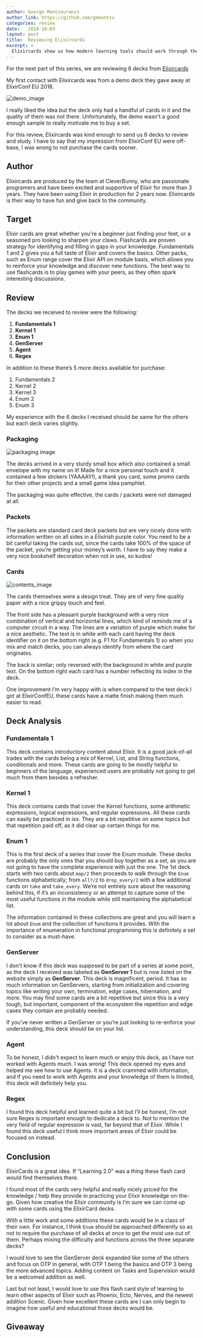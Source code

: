 ```yaml
---
author: George Mantzouranis
author_link: https://github.com/gemantzu
categories: review
date:   2018-10-03
layout: post
title:  Reviewing Elixircards
excerpt: >
  Elixircards show us how modern learning tools should work through their Elixir Decks.
---
```


For the next part of this series, we are reviewing 6 decks from [Elixircards](https://elixircards.co.uk/)

My first contact with Elixircards was from a demo deck they gave away at ElixirConf EU 2018.

![demo_image](https://user-images.githubusercontent.com/4966172/46304306-f7634d00-c5b6-11e8-9906-72ab1e24b00a.jpg)

I really liked the idea but the deck only had a handful of cards in it and the quality of them was not there.  Unfortunately, the demo wasn't a good enough sample to really motivate me to buy a set.

For this review, Elixircards was kind enough to send us 6 decks to review and study.  I have to say that my impression from ElixirConf EU were off-base, I was wrong to not purchase the cards sooner.

## Author

Elixircards are produced by the team at CleverBunny, who are passionate programers and have been excited and supportive of Elixir for more than 3 years. They have been using Elixir in production for 2 years now. Elixircards is their way to have fun and give back to the community.

## Target

Elixir cards are great whether you're a beginner just finding your feet, or a seasoned pro looking to sharpen your claws.
Flashcards are proven strategy for identifying and filling in gaps in your knowledge. Fundamentals 1 and 2 gives you a full taste of Elixir and covers the basics. Other packs, such as Enum range cover the Elixir API on module basis, which allows you to reinforce your knowledge and discover new functions. The best way to use flashcards is to play games with your peers, as they often spark interesting discussions.

## Review

The decks we received to review were the following:

1. **Fundamentals 1**
2. **Kernel 1**
3. **Enum 1**
4. **GenServer**
5. **Agent**
6. **Regex**

In addition to these there’s 5 more decks available for purchase:

1. Fundamentals 2
2. Kernel 2
3. Kernel 3
4. Enum 2
5. Enum 3

My experience with the 6 decks I received should be same for the others but each deck varies slightly.

### Packaging

![packaging image](https://user-images.githubusercontent.com/4966172/46304259-dd296f00-c5b6-11e8-8258-c0f2ffbf97eb.jpg)

The decks arrived in a very sturdy small box which also contained a small envelope with my name on it! Made for a nice personal touch and it contained a few stickers (YAAAAY!), a thank you card, some promo cards for their other projects and a small game idea pamphlet.

The packaging was quite effective, the cards / packets were not damaged at all.

### Packets



The packets are standard card deck packets but are very nicely done with information written on all sides in a _Elixirish_ purple color. You need to be a bit careful taking the cards out, since the cards take 100% of the space of the packet, you’re getting your money’s worth. I have to say they make a very nice bookshelf decoration when not in use, so kudos!

### Cards

![contents_image](https://user-images.githubusercontent.com/4966172/46304302-f6322000-c5b6-11e8-8f9a-be2e9897318c.jpg)

The cards themselves were a design treat. They are of very fine quality paper with a nice grippy touch and feel.

The front side has a pleasant purple background with a very nice combination of vertical and horizontal lines, which kind of reminds me of a computer circuit in a way.  The lines are a variation of purple which make for a nice aesthetic.  The text is in white with each card having the deck identifier on it on the bottom right (e.g. F1 for Fundamentals 1) so when you mix and match decks, you can always identify from where the card originates.

The back is similar; only reversed with the background in white and purple text. On the bottom right each card has a number reflecting its index in the deck.

One improvement I’m very happy with is when compared to the test deck I got at ElixirConfEU, these cards have a matte finish making them much easier to read.

## Deck Analysis

### Fundamentals 1

This deck contains introductory content about Elixir. It is a good jack-of-all trades with the cards being a mix of Kernel, List, and String functions, conditionals and more. These cards are going to be mostly helpful to beginners of the language, experienced users are probably not going to get much from them besides a refresher.

### Kernel 1

This deck contains cards that cover the Kernel functions, some arithmetic expressions, logical expressions, and regular expressions.  All these cards can easily be practiced in _iex_. They are a bit repetitive on some topics but that repetition paid off, as it did clear up certain things for me. 

### Enum 1

This is the first deck of a series that cover the Enum module. These decks are probably the only ones that you should buy together as a set, as you are not going to have the complete experience with just the one. The 1st deck starts with two cards about `map/2` then proceeds to  walk through the `Enum` functions alphabetically; from `all?/2` to `drop_every/2` with a few additional cards on `take` and `take_every`. We’re not entirely sure about the reasoning behind this, if it’s an inconsistency or an attempt to capture some of the most useful functions in the module while still maintaining the alphabetical list.  

The information contained in these collections are great and you will learn a lot about `Enum` and the collection of functions it provides.  With the importance of enumeration in functional programming this is definitely a set to consider as a must-have.

### GenServer

I don't know if this deck was supposed to be part of a series at some point, as the deck I received was labeled as __GenServer 1__ but is now listed on the website simply as  __GenServer__. This deck is magnificent, period.  It has so much information on GenServers, starting from initialization and covering topics like writing your own, termination, edge cases, hibernation, and more. You may find some cards are a bit repetitive but since this is a very tough, but important, component of the ecosystem the repetition and edge cases they contain are probably needed.

If you’ve never written a GenServer or you’re just looking to re-enforce your understanding, this deck should be on your list.

### Agent

To be honest, I didn't expect to learn much or enjoy this deck, as I have not worked with Agents much. I was wrong!  This deck opened my eyes and helped me see how to use Agents. It is a deck crammed with information, and if you need to work with Agents and your knowledge of them is limited, this deck will definitely help you.

### Regex

I found this deck helpful and learned quite a bit but I’ll be honest, I’m not sure Regex is important enough to dedicate a deck to.  Not to mention the very field of regular expression is vast, far beyond that of Elixir.  While I found this deck useful I think more important areas of Elixir could be focused on instead.

## Conclusion

ElixirCards is a great idea. If  “Learning 2.0” was a thing these flash card would find themselves there.

I found most of the cards very helpful and really nicely priced for the knowledge / help they provide in practicing your Elixir knowledge on-the-go.  Given how creative the Elixir community is I’m sure we can come up with some cards using the ElixirCard decks.

With a little work and some additions these cards would be in a class of their own.  For instance, I think `Enum` should be approached differently so as not to require the purchase of all decks at once to get the most use out of them.  Perhaps mixing the difficulty and functions across the three separate decks? 

I would love to see the GenServer deck expanded like some of the others and focus on OTP in general, with OTP 1 being the basics and OTP 3 being the more advanced topics.  Adding content on Tasks and Supervision would be a welcomed addition as well.

Last but not least, I would love to use this flash card style of learning to learn other aspects of Elixir such as Phoenix, Ecto, Nerves, and the newest addition Scenic.  Given how excellent these cards are I can only begin to imagine how useful and educational those decks would be.

## Giveaway
